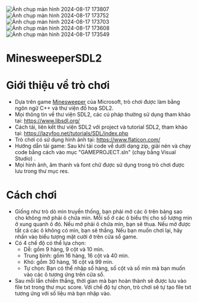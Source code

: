 ![Ảnh chụp màn hình 2024-08-17 173807](https://github.com/user-attachments/assets/bfcbfe62-6e3f-46e5-bada-8aa1a4fe01a7)
![Ảnh chụp màn hình 2024-08-17 173752](https://github.com/user-attachments/assets/64ee6926-1b87-4d4a-b769-c13ba3f1950b)
![Ảnh chụp màn hình 2024-08-17 173703](https://github.com/user-attachments/assets/7f3e21dc-4b03-4153-951a-164f91c2037c)
![Ảnh chụp màn hình 2024-08-17 173608](https://github.com/user-attachments/assets/158854ed-6829-463b-997a-985e7a5b687a)
![Ảnh chụp màn hình 2024-08-17 173549](https://github.com/user-attachments/assets/2f5afbd6-5514-4e8f-933d-90c004cf7e83)
# MinesweeperSDL2
# Giới thiệu về trò chơi
* Dựa trên game [Minesweeper](https://vi.wikipedia.org/wiki/D%C3%B2_m%C3%ACn_(tr%C3%B2_ch%C6%A1i)) của Microsoft, trò chơi được làm bằng ngôn ngữ C++ và thư viện đồ hoạ SDL2.
* Mọi thông tin về thư viện SDL2, các cú pháp thường sử dụng tham khảo tại: https://www.libsdl.org/
* Cách tải, liên kết thư viện SDL2 với project và tutorial SDL2, tham khảo tại: https://lazyfoo.net/tutorials/SDL/index.php
* Trò chơi có sử dụng hình ảnh tại: https://www.flaticon.com/
* Hướng dẫn tải game: Sau khi tải code về dưới dạng zip, giải nén và chạy code bằng cách vào mục "GAMEPROJECT.sln" (chạy bằng Visual Studio)  . 
* Mọi hình ảnh, âm thanh và font chữ được sử dụng trong trò chơi được lưu trong thư mục res.


 # Cách chơi
 * Giống như trò dò mìn truyền thống, bạn phải mở các ô trên bảng sao cho không mở phải ô chứa mìn. Mỗi số ở các ô biểu thị cho số lượng mìn ở xung quanh ô đó. Nếu mở phải ô chứa mìn, bạn sẽ thua. Nếu mở được tất cả các ô không có mìn, bạn sẽ thắng. Nếu bạn muốn chơi lại, hãy nhấn vào biểu tượng mặt cười ở trên cửa sổ game. 
 * Có 4 chế độ có thể lựa chọn:
    * Dễ: gồm 9 hàng, 9 cột và 10 mìn.
    * Trung bình: gồm 16 hàng, 16 cột và 40 mìn.
    * Khó: gồm 30 hàng, 16 cột và 99 mìn.
    * Tự chọn: Bạn có thể nhập số hàng, số cột và số mìn mà bạn muốn vào các ô tương ứng trên cửa sổ. 
 * Sau mỗi lần chiến thắng, thời gian mà bạn hoàn thành sẽ được lưu vào file txt trong thư mục score. Với chế độ tự chọn, trò chơi sẽ tự tạo file txt tương ứng với số liệu mà bạn nhập vào. 
     
